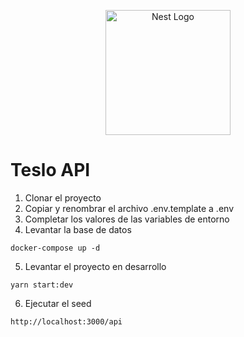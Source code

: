 <p align="center">
  <a href="http://nestjs.com/" target="blank"><img src="https://nestjs.com/img/logo-small.svg" width="200" alt="Nest Logo" /></a>
</p>

# Teslo API

1. Clonar el proyecto
2. Copiar y renombrar el archivo .env.template a .env
3. Completar los valores de las variables de entorno
4. Levantar la base de datos

```
docker-compose up -d
```

5. Levantar el proyecto en desarrollo

```
yarn start:dev
```

6. Ejecutar el seed

```
http://localhost:3000/api
```
